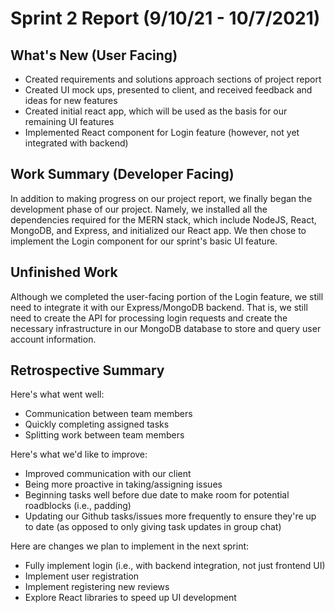 # Sprint 2 Report (9/10/21 - 10/7/2021)

## What's New (User Facing)
 * Created requirements and solutions approach sections of project report
 * Created UI mock ups, presented to client, and received feedback and ideas for new features
 * Created initial react app, which will be used as the basis for our remaining UI features
 * Implemented React component for Login feature (however, not yet integrated with backend)

## Work Summary (Developer Facing)
In addition to making progress on our project report, we finally began the development phase of our project. Namely, we installed all the dependencies required for the MERN stack, which include NodeJS, React, MongoDB, and Express, and initialized our React app. We then chose to implement the Login component for our sprint's basic UI feature. 

## Unfinished Work
Although we completed the user-facing portion of the Login feature, we still need to integrate it with our Express/MongoDB backend. That is, we still need to create the API for processing login requests and create the necessary infrastructure in our MongoDB database to store and query user account information. 

## Retrospective Summary
Here's what went well:
  * Communication between team members
  * Quickly completing assigned tasks
  * Splitting work between team members
 
Here's what we'd like to improve:
   * Improved communication with our client
   * Being more proactive in taking/assigning issues
   * Beginning tasks well before due date to make room for potential roadblocks (i.e., padding)
   * Updating our Github tasks/issues more frequently to ensure they're up to date (as opposed to only giving task updates in group chat)
  
Here are changes we plan to implement in the next sprint:
   * Fully implement login (i.e., with backend integration, not just frontend UI)
   * Implement user registration
   * Implement registering new reviews
   * Explore React libraries to speed up UI development
